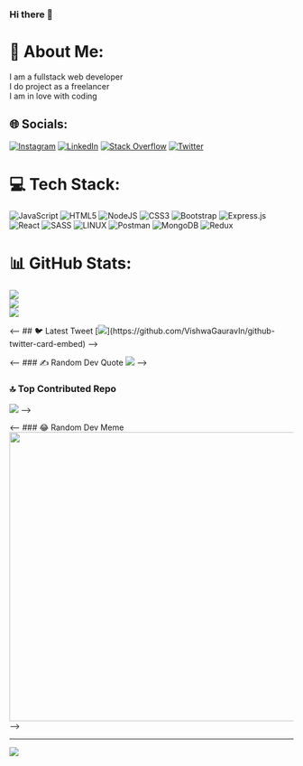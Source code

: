 ### Hi there 👋

<!--
**mohsen-bahrami-mb/mohsen-bahrami-mb** is a ✨ _special_ ✨ repository because its `README.md` (this file) appears on your GitHub profile.

Here are some ideas to get you started:

- 🔭 I’m currently working on ...
- 🌱 I’m currently learning ...
- 👯 I’m looking to collaborate on ...
- 🤔 I’m looking for help with ...
- 💬 Ask me about ...
- 📫 How to reach me: ...
- 😄 Pronouns: ...
- ⚡ Fun fact: ...
-->

# 💫 About Me:
I am a fullstack web developer<br>I do project as a freelancer<br>I am in love with coding


## 🌐 Socials:
[![Instagram](https://img.shields.io/badge/Instagram-%23E4405F.svg?logo=Instagram&logoColor=white)](https://instagram.com/mohsen_bahrami_dev) [![LinkedIn](https://img.shields.io/badge/LinkedIn-%230077B5.svg?logo=linkedin&logoColor=white)](https://linkedin.com/in/linkedin.com/in/mohsen-bahrami-6b7083242) [![Stack Overflow](https://img.shields.io/badge/-Stackoverflow-FE7A16?logo=stack-overflow&logoColor=white)](https://stackoverflow.com/users/https://stackoverflow.com/users/19826888/mohsen-bahrami?tab=profile) [![Twitter](https://img.shields.io/badge/Twitter-%231DA1F2.svg?logo=Twitter&logoColor=white)](https://twitter.com/mohsenbahrami_) 

# 💻 Tech Stack:
![JavaScript](https://img.shields.io/badge/javascript-%23323330.svg?style=for-the-badge&logo=javascript&logoColor=%23F7DF1E) ![HTML5](https://img.shields.io/badge/html5-%23E34F26.svg?style=for-the-badge&logo=html5&logoColor=white) ![NodeJS](https://img.shields.io/badge/node.js-6DA55F?style=for-the-badge&logo=node.js&logoColor=white) ![CSS3](https://img.shields.io/badge/css3-%231572B6.svg?style=for-the-badge&logo=css3&logoColor=white) ![Bootstrap](https://img.shields.io/badge/bootstrap-%23563D7C.svg?style=for-the-badge&logo=bootstrap&logoColor=white) ![Express.js](https://img.shields.io/badge/express.js-%23404d59.svg?style=for-the-badge&logo=express&logoColor=%2361DAFB) ![React](https://img.shields.io/badge/react-%2320232a.svg?style=for-the-badge&logo=react&logoColor=%2361DAFB) ![SASS](https://img.shields.io/badge/SASS-hotpink.svg?style=for-the-badge&logo=SASS&logoColor=white) ![LINUX](https://img.shields.io/badge/Linux-FCC624?style=for-the-badge&logo=linux&logoColor=black) ![Postman](https://img.shields.io/badge/Postman-FF6C37?style=for-the-badge&logo=postman&logoColor=white) ![MongoDB](https://img.shields.io/badge/MongoDB-%234ea94b.svg?style=for-the-badge&logo=mongodb&logoColor=white) ![Redux](https://img.shields.io/badge/redux-%23593d88.svg?style=for-the-badge&logo=redux&logoColor=white)
# 📊 GitHub Stats:
![](https://github-readme-stats.vercel.app/api?username=mohsen-bahrami-mb&theme=dark&hide_border=false&include_all_commits=false&count_private=true)<br/>
![](https://github-readme-streak-stats.herokuapp.com/?user=mohsen-bahrami-mb&theme=dark&hide_border=false)<br/>
![](https://github-readme-stats.vercel.app/api/top-langs/?username=mohsen-bahrami-mb&theme=dark&hide_border=false&include_all_commits=false&count_private=true&layout=compact)

<-- ## 🐦 Latest Tweet
[![](https://gtce.itsvg.in/api?username=mohsenbahrami_)](https://github.com/VishwaGauravIn/github-twitter-card-embed) -->

<-- ### ✍️ Random Dev Quote
![](https://quotes-github-readme.vercel.app/api?type=horizontal&theme=radical) -->

### 🔝 Top Contributed Repo
![](https://github-contributor-stats.vercel.app/api?username=mohsen-bahrami-mb&limit=5&theme=dark&combine_all_yearly_contributions=true) -->

<-- ### 😂 Random Dev Meme
<img src="https://rm.up.railway.app/" width="512px"/> -->

---
[![](https://visitcount.itsvg.in/api?id=mohsen-bahrami-mb&icon=0&color=0)](https://visitcount.itsvg.in)

<!-- Proudly created with GPRM ( https://gprm.itsvg.in ) -->
